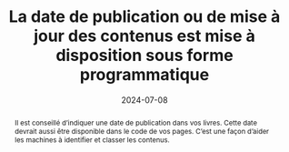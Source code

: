 ---
N: '224'
Rubrique: Identification et contact 
title: La date de publication ou de mise à jour des contenus est mise à disposition   sous forme programmatique
detail: 
abstract: Il est conseillé d’indiquer une date de publication dans vos livres. Cette date devrait aussi être disponible dans le code de vos pages. C’est une façon d’aider les machines à identifier et classer les contenus.
categories: ["Identification et contact "]
agrege: O4224-E069
opquast: '4 224'
indiceebook: '69'
description: "Règle n° 069"
before: "068"
weight: "069"
after: "070"
actif: '1'
layout: rules
date: 2024-07-08
tags: ["", ""]
objectif: ["Fournir une date de publication aux outils de lecture et d’indexation", "Améliorer le classement par les moteurs de lecture et de classification"]
Meo: ["Utiliser la métadonnée dc:date pour la date de publication", "Utiliser la métadonnée dcterms:modified pour indiquer la date de la dernière modification apportée au fichier"]
Controle: ["Vérifier la présence et la justesse de la métadonnée dc:date", "Vérifier la présence et la pertinence de la métadonnée dcterms:modified"]
epubcheck: 
ace: 
humancheck: true
Source: ["Opquast"]
Referentiel: [""]
Steps: ["", ""]
comments:  ["2024-07-22 Changement de classification pour 
Identification Et Contact"]
---